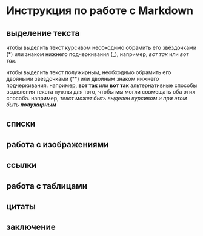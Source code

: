 # Инструкция по работе с Markdown

## выделение текста

чтобы выделить текст курсивом необходимо обрамить его звёздочками (*) или знаком нижнего подчеркивания (_), например, *вот так* или _вот так_.

чтобы выделить текст полужирным, необходимо обрамить его двойными звездочками (**) или двойным знаком нижнего подчеркивания. например, **вот так** или __вот так__
альтернативные способы выделения текста нужны для того, чтобы мы могли совмещать оба этих способа. например, _текст может быть выделен курсивом и при этом быть **полужирным**_

## списки

## работа с изображениями

## ссылки

## работа с таблицами

## цитаты

## заключение